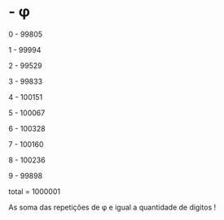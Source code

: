 # - φ

0 - 99805

1 - 99994

2 - 99529

3 - 99833

4 - 100151

5 - 100067

6 - 100328

7 - 100160

8 - 100236

9 - 99898

total = 1000001

As soma das repetições de φ e igual a quantidade de digitos ! 


